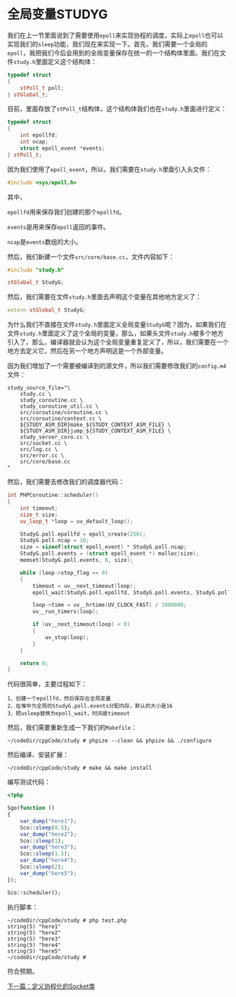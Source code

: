 # 全局变量STUDYG

我们在上一节里面说到了需要使用`epoll`来实现协程的调度，实际上`epoll`也可以实现我们的`sleep`功能，我们现在来实现一下。首先，我们需要一个全局的`epoll`，我把我们今后会用到的全局变量保存在统一的一个结构体里面。我们在文件`study.h`里面定义这个结构体：

```cpp
typedef struct
{
    stPoll_t poll;
} stGlobal_t;
```

目前，里面存放了`stPoll_t`结构体，这个结构体我们也在`study.h`里面进行定义：

```cpp
typedef struct
{
    int epollfd;
    int ncap;
    struct epoll_event *events;
} stPoll_t;
```

因为我们使用了`epoll_event`，所以，我们需要在`study.h`里面引入头文件：

```cpp
#include <sys/epoll.h>
```

其中，

`epollfd`用来保存我们创建的那个`epollfd`。

`events`是用来保存`epoll`返回的事件。

`ncap`是`events`数组的大小。

然后，我们新建一个文件`src/core/base.cc`，文件内容如下：

```cpp
#include "study.h"

stGlobal_t StudyG;
```

然后，我们需要在文件`study.h`里面去声明这个变量在其他地方定义了：

```cpp
extern stGlobal_t StudyG;
```

为什么我们不直接在文件`study.h`里面定义全局变量`StudyG`呢？因为，如果我们在文件`study.h`里面定义了这个全局的变量，那么，如果头文件`study.h`被多个地方引入了，那么，编译器就会认为这个全局变量重复定义了，所以，我们需要在一个地方去定义它，然后在另一个地方声明这是一个外部变量。

因为我们增加了一个需要被编译到的源文件，所以我们需要修改我们的`config.m4`文件：

```shell
study_source_file="\
    study.cc \
    study_coroutine.cc \
    study_coroutine_util.cc \
    src/coroutine/coroutine.cc \
    src/coroutine/context.cc \
    ${STUDY_ASM_DIR}make_${STUDY_CONTEXT_ASM_FILE} \
    ${STUDY_ASM_DIR}jump_${STUDY_CONTEXT_ASM_FILE} \
    study_server_coro.cc \
    src/socket.cc \
    src/log.cc \
    src/error.cc \
    src/core/base.cc
"
```

然后，我们需要去修改我们的调度器代码：

```cpp
int PHPCoroutine::scheduler()
{
    int timeout;
    size_t size;
    uv_loop_t *loop = uv_default_loop();

    StudyG.poll.epollfd = epoll_create(256);
    StudyG.poll.ncap = 16;
    size = sizeof(struct epoll_event) * StudyG.poll.ncap;
    StudyG.poll.events = (struct epoll_event *) malloc(size);
    memset(StudyG.poll.events, 0, size);

    while (loop->stop_flag == 0)
    {
        timeout = uv__next_timeout(loop);
        epoll_wait(StudyG.poll.epollfd, StudyG.poll.events, StudyG.poll.ncap, timeout);

        loop->time = uv__hrtime(UV_CLOCK_FAST) / 1000000;
        uv__run_timers(loop);

        if (uv__next_timeout(loop) < 0)
        {
            uv_stop(loop);
        }
    }

    return 0;
}
```

代码很简单，主要过程如下：

```
1、创建一个epollfd，然后保存在全局变量
2、在堆中为全局的StudyG.poll.events分配内存，默认的大小是16
3、把usleep替换为epoll_wait，时间是timeout
```

然后，我们需要重新生成一下我们的`Makefile`：

```shell
~/codeDir/cppCode/study # phpize --clean && phpize && ./configure
```

然后编译、安装扩展：

```shell
~/codeDir/cppCode/study # make && make install
```

编写测试代码：

```php
<?php

Sgo(function ()
{
    var_dump("here1");
    Sco::sleep(0.5);
    var_dump("here2");
    Sco::sleep(1);
    var_dump("here3");
    Sco::sleep(1.5);
    var_dump("here4");
    Sco::sleep(2);
    var_dump("here5");
});

Sco::scheduler();
```

执行脚本：

```shell
~/codeDir/cppCode/study # php test.php 
string(5) "here1"
string(5) "here2"
string(5) "here3"
string(5) "here4"
string(5) "here5"
~/codeDir/cppCode/study # 
```

符合预期。

[下一篇：定义协程化的Socket类](./《PHP扩展开发》-协程-定义协程化的Socket类.md)